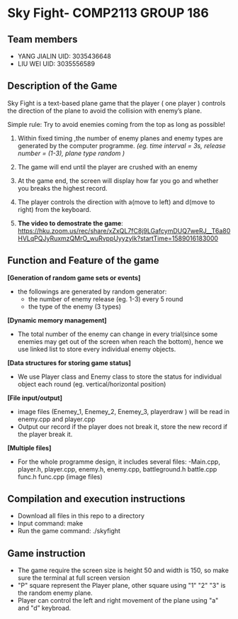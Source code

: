 # Sky Fight- COMP2113 GROUP 186
## Team members
- YANG JIALIN UID: 3035436648
- LIU WEI     UID: 3035556589
## Description of the Game
Sky Fight is a text-based plane game that the player ( one player ) controls the direction of the plane to avoid the collision with enemy’s plane.

Simple rule: 
Try to avoid enemies coming from the top as long as possible!

1. Within fixed timing ,the number of enemy planes and enemy types are generated by the computer programme. 
  *(eg. time interval = 3s, release number = (1-3), plane type random )*

2. The game will end until the player are crushed with an enemy

3. At the game end, the screen will display how far you go and whether you breaks the highest record.
 
4. The player controls the direction with a(move to left) and d(move to right) from the keyboard.

5. **The video to demostrate the game**: https://hku.zoom.us/rec/share/xZxQL7fC8j9LGafcymDUQ7weRJ__T6a80HVLqPQJyRuxmzQMrO_wuRvppUyyzyIk?startTime=1589016183000


## Function and Feature of the game
 
  **[Generation of random game sets or events]**
   - the followings are generated by random generator: 
      - the number of enemy release (eg. 1-3) every 5 round
      - the type of the enemy (3 types)
      
  **[Dynamic memory management]**
   - The total number of the enemy can change in every trial(since some enemies may get out of the screen when reach the bottom), hence we use linked list to store every individual enemy objects.
 
  **[Data structures for storing game status]**
   - We use Player class and Enemy class to store the status for individual object each round (eg. vertical/horizontal position)
  
  **[File input/output]**
- image files (Enemey_1, Enemey_2, Enemey_3, playerdraw ) will be read in enemy.cpp and player.cpp
- Output our record if the player does not break it, store the new record if the player break it.

 **[Multiple files]**
- For the whole programme design, it includes several files:
    -Main.cpp, player.h, player.cpp, enemy.h, enemy.cpp, battleground.h battle.cpp func.h func.cpp (image files)
    
    
    
## Compilation and execution instructions
 - Download all files in this repo to a directory
 - Input command: make 
 - Run the game command: ./skyfight 
 
 
## Game instruction
 - The game require the screen size is height  50 and width is 150, so make sure the terminal at full screen version
 - "P" square represent the Player plane, other square using "1" "2" "3" is the random enemy plane.
 - Player can control the left and right movement of the plane using "a" and "d” keybroad.

